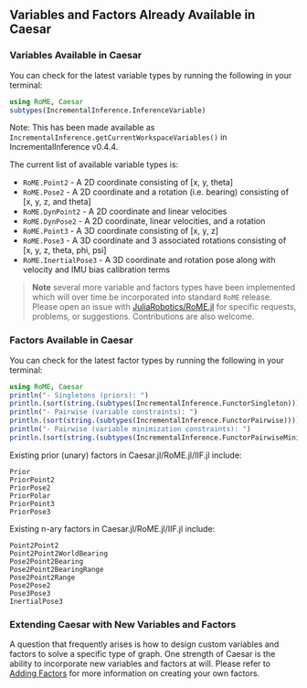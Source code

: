 
## Variables and Factors Already Available in Caesar

### Variables Available in Caesar
You can check for the latest variable types by running the following in your terminal:

```julia
using RoME, Caesar
subtypes(IncrementalInference.InferenceVariable)
```

Note: This has been made available as `IncrementalInference.getCurrentWorkspaceVariables()` in IncrementalInference v0.4.4.

The current list of available variable types is:
* `RoME.Point2` - A 2D coordinate consisting of [x, y, theta]
* `RoME.Pose2` - A 2D coordinate and a rotation (i.e. bearing) consisting of [x, y, z, and theta]
* `RoME.DynPoint2` - A 2D coordinate and linear velocities
* `RoME.DynPose2` - A 2D coordinate, linear velocities, and a rotation
* `RoME.Point3` - A 3D coordinate consisting of [x, y, z]
* `RoME.Pose3` - A 3D coordinate and 3 associated rotations consisting of [x, y, z, theta, phi, psi]
* `RoME.InertialPose3` - A 3D coordinate and rotation pose along with velocity and IMU bias calibration terms

> **Note** several more variable and factors types have been implemented which will over time be incorporated into standard `RoME` release.  Please open an issue with [JuliaRobotics/RoME.jl](http://www.github.com/JuliaRobotics/RoME.jl) for specific requests, problems, or suggestions.  Contributions are also welcome.

### Factors Available in Caesar
You can check for the latest factor types by running the following in your terminal:

```julia
using RoME, Caesar
println("- Singletons (priors): ")
println.(sort(string.(subtypes(IncrementalInference.FunctorSingleton))));
println("- Pairwise (variable constraints): ")
println.(sort(string.(subtypes(IncrementalInference.FunctorPairwise))));
println("- Pairwise (variable minimization constraints): ")
println.(sort(string.(subtypes(IncrementalInference.FunctorPairwiseMinimize))));
```

Existing prior (unary) factors in Caesar.jl/RoME.jl/IIF.jl include:

```@docs
Prior
PriorPoint2
PriorPose2
PriorPolar
PriorPoint3
PriorPose3
```

Existing n-ary factors in Caesar.jl/RoME.jl/IIF.jl include:

```@docs
Point2Point2
Point2Point2WorldBearing
Pose2Point2Bearing
Pose2Point2BearingRange
Pose2Point2Range
Pose2Pose2
Pose3Pose3
InertialPose3
```

### Extending Caesar with New Variables and Factors
A question that frequently arises is how to design custom variables and factors to solve a specific type of graph. One strength of Caesar is the ability to incorporate new variables and factors at will. Please refer to [Adding Factors](adding_variables_factors.md) for more information on creating your own factors.
